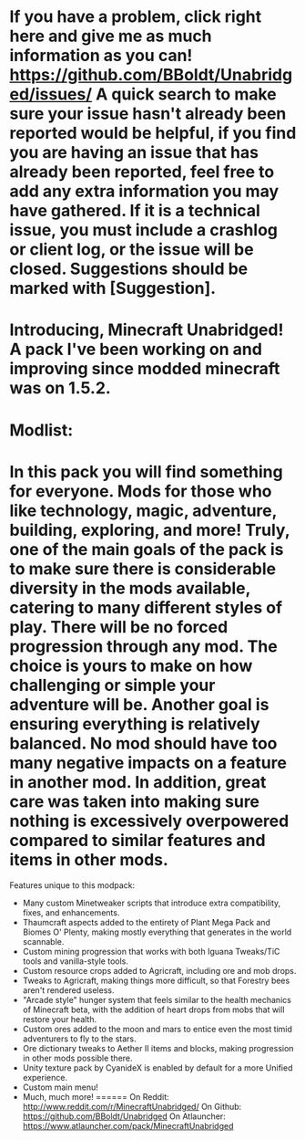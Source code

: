 If you have a problem, click right here and give me as much information as you can!
https://github.com/BBoldt/Unabridged/issues/
A quick search to make sure your issue hasn't already been reported would be helpful, if you find you are having an issue that has already been reported, feel free to add any extra information you may have gathered.
If it is a technical issue, you must include a crashlog or client log, or the issue will be closed.
Suggestions should be marked with [Suggestion].
======
Introducing, Minecraft Unabridged! A pack I've been working on and improving since modded minecraft was on 1.5.2.
======
Modlist: 
======
In this pack you will find something for everyone. Mods for those who like technology, magic, adventure, building, exploring, and more!
Truly, one of the main goals of the pack is to make sure there is considerable diversity in the mods available, catering to many different styles of play.  There will be no forced progression through any mod. The choice is yours to make on how challenging or simple your adventure will be.
Another goal is ensuring everything is relatively balanced. No mod should have too many negative impacts on a feature in another mod. In addition, great care was taken into making sure nothing is excessively overpowered compared to similar features and items in other mods.
======
Features unique to this modpack:
* Many custom Minetweaker scripts that introduce extra compatibility, fixes, and enhancements.
* Thaumcraft aspects added to the entirety of Plant Mega Pack and Biomes O' Plenty, making mostly everything that generates in the world scannable.
* Custom mining progression that works with both Iguana Tweaks/TiC tools and vanilla-style tools.
* Custom resource crops added to Agricraft,  including ore and mob drops.
* Tweaks to Agricraft, making things more difficult, so that Forestry bees aren't rendered useless.
* "Arcade style" hunger system that feels similar to the health mechanics of Minecraft beta, with the addition of heart drops from mobs that will restore your health.
* Custom ores added to the moon and mars to entice even the most timid adventurers to fly to the stars.
* Ore dictionary tweaks to Aether II items and blocks, making progression in other mods possible there.
* Unity texture pack by CyanideX is enabled by default for a more Unified experience.
* Custom main menu!
* Much, much more!
======
On Reddit: http://www.reddit.com/r/MinecraftUnabridged/
On Github: https://github.com/BBoldt/Unabridged
On Atlauncher: https://www.atlauncher.com/pack/MinecraftUnabridged
